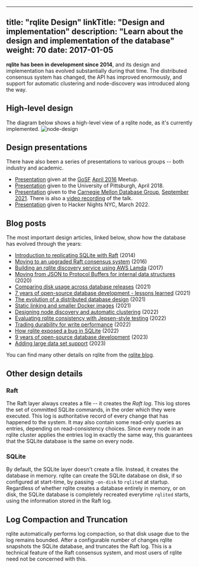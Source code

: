 
---
title: "rqlite Design"
linkTitle: "Design and implementation"
description: "Learn about the design and implementation of the database"
weight: 70
date: 2017-01-05
---
**rqlite has been in development since 2014**, and its design and implementation has evolved substantially during that time. The distributed consensus system has changed, the API has improved enormously, and support for automatic clustering and node-discovery was introduced along the way.

## High-level design
The diagram below shows a high-level view of a rqlite node, as it's currently implemented.
![node-design](https://user-images.githubusercontent.com/536312/133258366-1f2fbc50-8493-4ba6-8d62-04c57e39eb6f.png)

## Design presentations
There have also been a series of presentations to various groups -- both industry and academic.
- [Presentation](https://www.slideshare.net/PhilipOToole/rqlite-replicating-sqlite-via-raft-consensu) given at the [GoSF](https://www.meetup.com/golangsf/) [April 2016](https://www.meetup.com/golangsf/events/230127735/) Meetup.
- [Presentation](https://docs.google.com/presentation/d/1lSNrZJUbAGD-ZsfD8B6_VPLVjq5zb7SlJMzDblq2yzU/edit?usp=sharing) given to the University of Pittsburgh, April 2018.
- [Presentation]( https://www.philipotoole.com/2021-rqlite-cmu-tech-talk) given to the [Carnegie Mellon Database Group](https://db.cs.cmu.edu/), [September 2021](https://db.cs.cmu.edu/events/vaccination-2021-rqlite-the-distributed-database-built-on-raft-and-sqlite-philip-otoole/). There is also a [video recording](https://www.youtube.com/watch?v=JLlIAWjvHxM) of the talk.
- [Presentation](https://docs.google.com/presentation/d/1E0MpQbUA6JOP2GjA60CNN0ER8fia0TP6kdJ41U9Jdy4/edit#slide=id.p) given to Hacker Nights NYC, March 2022.

## Blog posts

The most important design articles, linked below, show how the database has evolved through the years:
- [Introduction to replicating SQLite with Raft](https://www.philipotoole.com/replicating-sqlite-using-raft-consensus/) (2014)
- [Moving to an upgraded Raft consensus system](https://www.philipotoole.com/rqlite-replicated-sqlite-with-new-raft-consensus-and-api/) (2016)
- [Building an rqlite discovery service using AWS Lamda](https://www.philipotoole.com/building-a-cluster-discovery-service-with-aws-lambda-and-dynamodb/) (2017)
- [Moving from JSON to Protocol Buffers for internal data structures](https://www.philipotoole.com/moving-to-protocol-buffers-with-rqlite-5-7-0/) (2020)
- [Comparing disk usage across database releases](https://www.philipotoole.com/rqlite-5-10-0-released-comparing-its-disk-usage-to-5-6-0/) (2021)
- [7 years of open-source database development - lessons learned](https://www.philipotoole.com/7-years-of-open-source-database-development-lessons-learned/) (2021)
- [The evolution of a distributed database design](https://www.philipotoole.com/rqlite-6-0-0-building-for-the-future/) (2021)
- [Static linking and smaller Docker images](https://www.philipotoole.com/rqlite-static-linking-and-smaller-docker-images/) (2021)
- [Designing node discovery and automatic clustering](https://www.philipotoole.com/rqlite-7-0-designing-node-discovery-and-automatic-clustering/) (2022)
- [Evaluating rqlite consistency with Jepsen-style testing](https://www.philipotoole.com/testing-rqlite-read-consistency/) (2022)
- [Trading durability for write performance](https://www.philipotoole.com/rqlite-trading-durability-for-performance/) (2022)
- [How rqlite exposed a bug in SQLite](https://www.philipotoole.com/how-i-found-a-bug-in-sqlite/) (2022)
- [9 years of open-source database development](https://www.philipotoole.com/9-years-of-open-source-database-development-the-design-docs/) (2023)
- [Adding large data set support](https://www.philipotoole.com/rqlite-8-0-large-dataset-support-and-core-feature-upgrades/) (2023)

You can find many other details on rqlite from the [rqlite blog](https://www.philipotoole.com/tag/rqlite/).

## Other design details
### Raft
The Raft layer always creates a file -- it creates the _Raft log_. This log stores the set of committed SQLite commands, in the order which they were executed. This log is authoritative record of every change that has happened to the system. It may also contain some read-only queries as entries, depending on read-consistency choices. Since every node in an rqlite cluster applies the entries log in exactly the same way, this guarantees that the SQLite database is the same on every node.

### SQLite
By default, the SQLite layer doesn't create a file. Instead, it creates the database in memory. rqlite can create the SQLite database on disk, if so configured at start-time, by passing `-on-disk` to `rqlited` at startup. Regardless of whether rqlite creates a database entirely in memory, or on disk, the SQLite database is completely recreated everytime `rqlited` starts, using the information stored in the Raft log.

## Log Compaction and Truncation
rqlite automatically performs log compaction, so that disk usage due to the log remains bounded. After a configurable number of changes rqlite snapshots the SQLite database, and truncates the Raft log. This is a technical feature of the Raft consensus system, and most users of rqlite need not be concerned with this.

